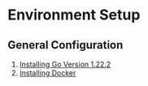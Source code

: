 # Environment Setup

## General Configuration

1. [Installing Go Version 1.22.2](https://go.dev/doc/install)
2. [Installing Docker](https://docs.docker.com/engine/install/)